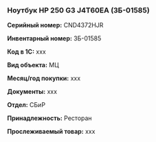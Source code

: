 ### Ноутбук HP 250 G3 J4T60EA (ЗБ-01585) </br>

**Серийный номер:** CND4372HJR </br>

**Инвентарный номер:** ЗБ-01585 </br>

**Код в 1С:** xxx </br> 

**Вид объекта:** МЦ

**Месяц/год покупки:** xxx </br>

**Документы:** xxx  </br>

**Отдел:** СБиР </br>

**Принадлежность:** Ресторан </br>

**Прослеживаемый товар:** xxx
